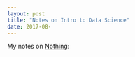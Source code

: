 ```yaml
---
layout: post
title: "Notes on Intro to Data Science"
date: 2017-08-
---
```


My notes on [Nothing](https://www.amazon.com/Probability-Theory-Concise-Course-Mathematics/dp/0486635449):